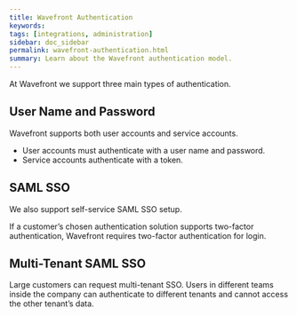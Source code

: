 ```yaml
---
title: Wavefront Authentication
keywords:
tags: [integrations, administration]
sidebar: doc_sidebar
permalink: wavefront-authentication.html
summary: Learn about the Wavefront authentication model.
---
```


At Wavefront we support three main types of authentication.

## User Name and Password

Wavefront supports both user accounts and service accounts. 

* User accounts must authenticate with a user name and password. 
* Service accounts authenticate with a token. 


## SAML SSO
We also support self-service SAML SSO setup.

If a customer’s chosen authentication solution supports two-factor authentication, Wavefront requires two-factor authentication for login.

## Multi-Tenant SAML SSO

Large customers can request multi-tenant SSO. Users in different teams inside the company can authenticate to different tenants and cannot access the other tenant’s data.
